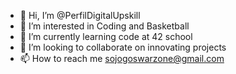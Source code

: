 - 👋 Hi, I’m @PerfilDigitalUpskill
- 👀 I’m interested in Coding and Basketball
- 🌱 I’m currently learning code at 42 school
- 💞️ I’m looking to collaborate on innovating projects
- 📫 How to reach me sojogoswarzone@gmail.com

<!---
PerfilDigitalUpskill/PerfilDigitalUpskill is a ✨ special ✨ repository because its `README.md` (this file) appears on your GitHub profile.
You can click the Preview link to take a look at your changes.
--->
